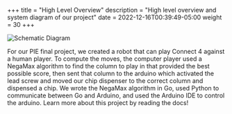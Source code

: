 +++
title = "High Level Overview"
description = "High level overview and system diagram of our project"
date = 2022-12-16T00:39:49-05:00
weight = 30
+++

![Schematic Diagram](/pie-2022-03/4-circle/public/images/4circle_eschematic.png)

For our PIE final project, we created a robot that can play Connect 4 against a human player. To compute the moves, the computer player used a NegaMax algorithm to find the column to play in that provided the best possible score, then sent that column to the arduino which activated the lead screw and moved our chip dispenser to the correct column and dispensed a chip. We wrote the NegaMax algorithm in Go, used Python to communicate between Go and Arduino, and used the Arduino IDE to control the arduino. Learn more about this project by reading the docs!
